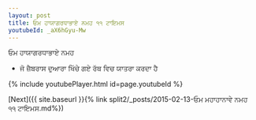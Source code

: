 ```yaml
---
layout: post
title: ਓਮ ਹਾਯਾਗਰਧਾਭਾਏ ਨਮਹ ੧੧ ਟਾਇਮਸ
youtubeId: _aX6hGyu-Mw
---
```

 
 
 ਓਮ ਹਾਯਾਗਰਧਾਭਾਏ ਨਮਹ  
 
 -  ਜੋ ਜ਼ੈਬਰਾਸ ਦੁਆਰਾ ਖਿੱਚੇ ਗਏ ਰੱਥ ਵਿਚ ਯਾਤਰਾ ਕਰਦਾ ਹੈ 
 
  
 
  
 
 
 
 
 
 


{% include youtubePlayer.html id=page.youtubeId %}
 
[Next]({{ site.baseurl }}{% link  split2/_posts/2015-02-13-ਓਮ ਮਹਾਹਾਨਾਵੇ ਨਮਹ ੧੧ ਟਾਇਮਸ.md%})
 
